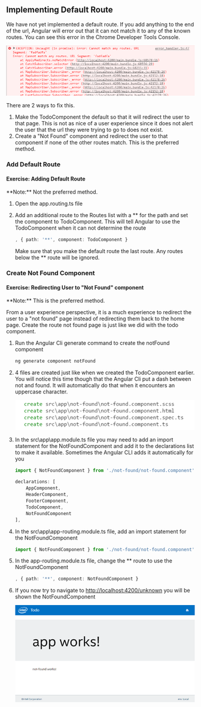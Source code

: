 ## Implementing Default Route


We have not yet implemented a default route.  If you add anything to the end of the url, Angular will error out that it can not match it to any of the known routes.  You can see this error in the Chrome Developer Tools Console.

![no route found](images/ng2/no-route-found.png)


There are 2 ways to fix this.  

1. Make the TodoComponent the default so that it will redirect the user to that page.  This is not as nice of a user experience since it does not alert the user that the url they were trying to go to does not exist.
1. Create a "Not Found" component and redirect the user to that component if none of the other routes match.  This is the preferred method.

### Add Default Route

<h4 class="exercise-start">
    <b>Exercise</b>: Adding Default Route 
</h4>

<div class="alert alert-danger" role="alert">
**Note:** Not the preferred method.  
</div>

1. Open the app.routing.ts file
1. Add an additional route to the Routes list with a ** for the path and set the component to TodoComponent.  This will tell Angular to use the TodoComponent when it can not determine the route

    ```TypeScript
    , { path: '**', component: TodoComponent }
    ```

    <div class="alert alert-warning">
    Make sure that you make the default route the last route.  Any routes below the ** route will be ignored.
    </div>

<div class="exercise-end"></div>

### Create Not Found Component

<h4 class="exercise-start">
    <b>Exercise</b>: Redirecting User to "Not Found" component
</h4>

<div class="alert alert-success" role="alert">
**Note:** This is the preferred method.  
</div>

From a user experience perspective, it is a much experience to redirect the user to a "not found" page instead of redirecting them back to the home page.  Create the route not found page is just like we did with the todo component.    

1. Run the Angular Cli generate command to create the notFound component

    ```bash
    ng generate component notFound
    ```

1. 4 files are created just like when we created the TodoComponent earlier.  You will notice this time though that the Angular Cli put a dash between not and found.  It will automatically do that when it encounters an uppercase character.

    ![not found generated file list](images/ng2/notfound-generated.png)

1. In the src\app\app.module.ts file you may need to add an import statement for the NotFoundComponent and add it to the declarations list to make it available.  Sometimes the Angular CLI adds it automatically for you

    ```TypeScript
    import { NotFoundComponent } from './not-found/not-found.component';
    ```

    ```TypeScript
    declarations: [
        AppComponent,
        HeaderComponent,
        FooterComponent,
        TodoComponent,
        NotFoundComponent
    ],
    ```
1. In the src\app\app-routing.module.ts file, add an import statement for the NotFoundComponent 

    ```TypeScript
    import { NotFoundComponent } from './not-found/not-found.component';
    ```

1. In the app-routing.module.ts file, change the ** route to use the NotFoundComponent

    ```TypeScript
    , { path: '**', component: NotFoundComponent }
    ```

1. If you now try to navigate to [http://localhost:4200/unknown](http://localhost:4200/unknown) you will be shown the NotFoundComponent 

    ![Not Found View](images/view-route-unknown.png)
    